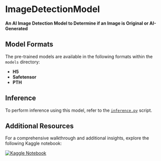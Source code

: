 # ImageDetectionModel

**An AI Image Detection Model to Determine if an Image is Original or AI-Generated**

## Model Formats

The pre-trained models are available in the following formats within the `models` directory:

- **H5**
- **Safetensor**
- **PTH**

## Inference

To perform inference using this model, refer to the [`inference.py`](inference.py) script.

## Additional Resources

For a comprehensive walkthrough and additional insights, explore the following Kaggle notebook:

[![Kaggle Notebook](https://img.shields.io/badge/Kaggle-Notebook-blue?logo=kaggle)](https://www.kaggle.com/code/pingzy/notebooka5836571d4)
